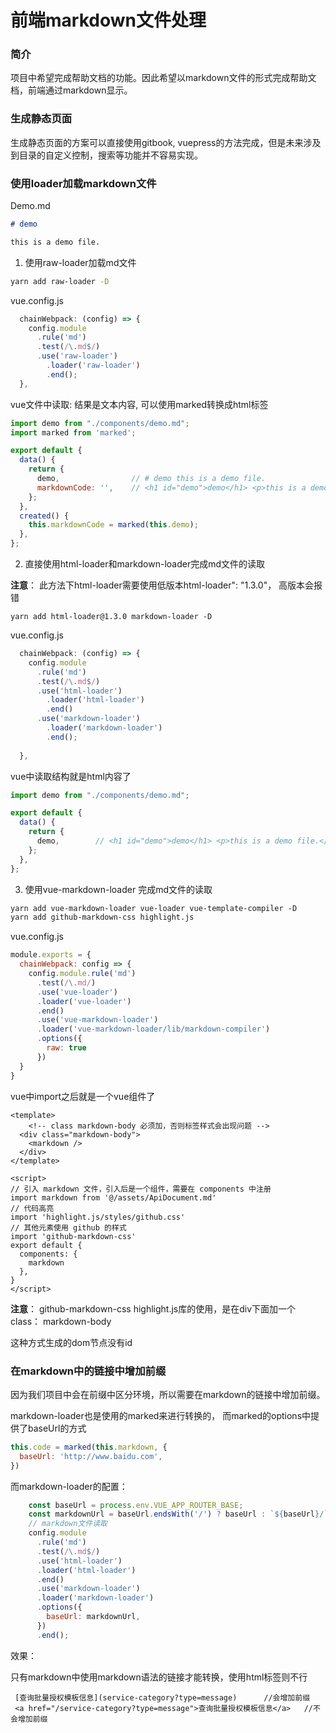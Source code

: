 # 前端markdown文件处理

### 简介

项目中希望完成帮助文档的功能。因此希望以markdown文件的形式完成帮助文档，前端通过markdown显示。



### 生成静态页面

生成静态页面的方案可以直接使用gitbook, vuepress的方法完成，但是未来涉及到目录的自定义控制，搜索等功能并不容易实现。



### 使用loader加载markdown文件

Demo.md

```markdown
# demo

this is a demo file.
```



1. 使用raw-loader加载md文件

```sh
yarn add raw-loader -D
```

vue.config.js

```js
  chainWebpack: (config) => {
    config.module
      .rule('md')
      .test(/\.md$/)
      .use('raw-loader')
        .loader('raw-loader')
        .end();
  },
```

vue文件中读取: 结果是文本内容,  可以使用marked转换成html标签

```js
import demo from "./components/demo.md";
import marked from 'marked';

export default {
  data() {
    return {
      demo,                // # demo this is a demo file.
      markdownCode: '',    // <h1 id="demo">demo</h1> <p>this is a demo file.</p>
    };
  },
  created() {
    this.markdownCode = marked(this.demo);
  },
};
```



2. 直接使用html-loader和markdown-loader完成md文件的读取

**注意**： 此方法下html-loader需要使用低版本html-loader": "1.3.0"， 高版本会报错

```
yarn add html-loader@1.3.0 markdown-loader -D
```



vue.config.js

```js
  chainWebpack: (config) => {
    config.module
      .rule('md')
      .test(/\.md$/)
      .use('html-loader')
        .loader('html-loader')
        .end()
      .use('markdown-loader')
        .loader('markdown-loader')
        .end();
        
  },
```

vue中读取结构就是html内容了

```js
import demo from "./components/demo.md";

export default {
  data() {
    return {
      demo,        // <h1 id="demo">demo</h1> <p>this is a demo file.</p>
    };
  },
};
```



3. 使用vue-markdown-loader 完成md文件的读取

```md
yarn add vue-markdown-loader vue-loader vue-template-compiler -D
yarn add github-markdown-css highlight.js
```



vue.config.js

```js
module.exports = {
  chainWebpack: config => {
    config.module.rule('md')
      .test(/\.md/)
      .use('vue-loader')
      .loader('vue-loader')
      .end()
      .use('vue-markdown-loader')
      .loader('vue-markdown-loader/lib/markdown-compiler')
      .options({
        raw: true
      })
  }
}
```



vue中import之后就是一个vue组件了

```vue
<template>
	<!-- class markdown-body 必须加，否则标签样式会出现问题 -->
  <div class="markdown-body">
    <markdown />
  </div>
</template>

<script>
// 引入 markdown 文件，引入后是一个组件，需要在 components 中注册
import markdown from '@/assets/ApiDocument.md'
// 代码高亮
import 'highlight.js/styles/github.css'
// 其他元素使用 github 的样式
import 'github-markdown-css'
export default {
  components: {
    markdown
  },
}
</script>
```

**注意**： github-markdown-css highlight.js库的使用，是在div下面加一个class： markdown-body

这种方式生成的dom节点没有id





### 在markdown中的链接中增加前缀

因为我们项目中会在前缀中区分环境，所以需要在markdown的链接中增加前缀。

markdown-loader也是使用的marked来进行转换的， 而marked的options中提供了baseUrl的方式

```js
this.code = marked(this.markdown, {
  baseUrl: 'http://www.baidu.com',
})
```

而markdown-loader的配置：

```js
    const baseUrl = process.env.VUE_APP_ROUTER_BASE;
    const markdownUrl = baseUrl.endsWith('/') ? baseUrl : `${baseUrl}/`;
    // markdown文件读取
    config.module
      .rule('md')
      .test(/\.md$/)
      .use('html-loader')
      .loader('html-loader')
      .end()
      .use('markdown-loader')
      .loader('markdown-loader')
      .options({ 
        baseUrl: markdownUrl, 
      })
      .end();
```

效果：

只有markdown中使用markdown语法的链接才能转换，使用html标签则不行

```
 [查询批量授权模板信息](service-category?type=message)      //会增加前缀
 <a href="/service-category?type=message">查询批量授权模板信息</a>   //不会增加前缀
```

